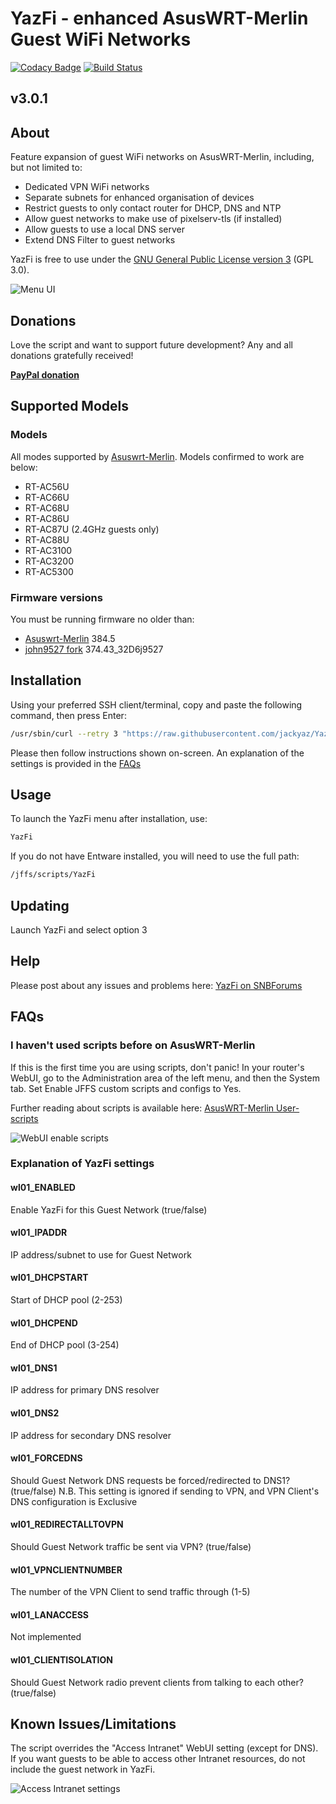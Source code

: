 # YazFi - enhanced AsusWRT-Merlin Guest WiFi Networks
[![Codacy Badge](https://api.codacy.com/project/badge/Grade/a2cf9bdec17b4b6f9b6e113f802be694)](https://app.codacy.com/app/jackyaz/YazFi?utm_source=github.com&utm_medium=referral&utm_content=jackyaz/YazFi&utm_campaign=Badge_Grade_Dashboard)
[![Build Status](https://travis-ci.com/jackyaz/YazFi.svg?branch=master)](https://travis-ci.com/jackyaz/YazFi)

## v3.0.1
## About
Feature expansion of guest WiFi networks on AsusWRT-Merlin, including, but not limited to:

*   Dedicated VPN WiFi networks
*   Separate subnets for enhanced organisation of devices
*   Restrict guests to only contact router for DHCP, DNS and NTP
*   Allow guest networks to make use of pixelserv-tls (if installed)
*   Allow guests to use a local DNS server
*   Extend DNS Filter to guest networks

YazFi is free to use under the [GNU General Public License version 3](https://opensource.org/licenses/GPL-3.0) (GPL 3.0).

![Menu UI](https://puu.sh/CJyNj/1688fe09c3.png)

## Donations
Love the script and want to support future development? Any and all donations gratefully received!

[**PayPal donation**](https://www.paypal.com/cgi-bin/webscr?cmd=_s-xclick&hosted_button_id=JFQLSCWJJUGZ6)

## Supported Models
### Models
All modes supported by [Asuswrt-Merlin](https://asuswrt.lostrealm.ca/about). Models confirmed to work are below:
*   RT-AC56U
*   RT-AC66U
*   RT-AC68U
*   RT-AC86U
*   RT-AC87U (2.4GHz guests only)
*   RT-AC88U
*   RT-AC3100
*   RT-AC3200
*   RT-AC5300

### Firmware versions
You must be running firmware no older than:
*   [Asuswrt-Merlin](https://asuswrt.lostrealm.ca/) 384.5
*   [john9527 fork](https://www.snbforums.com/threads/fork-asuswrt-merlin-374-43-lts-releases-v37ea.18914/) 374.43_32D6j9527

## Installation
Using your preferred SSH client/terminal, copy and paste the following command, then press Enter:

```sh
/usr/sbin/curl --retry 3 "https://raw.githubusercontent.com/jackyaz/YazFi/master/YazFi.sh" -o "/jffs/scripts/YazFi" && chmod 0755 /jffs/scripts/YazFi && /jffs/scripts/YazFi install
```

Please then follow instructions shown on-screen. An explanation of the settings is provided in the [FAQs](#explanation-of-yazfi-settings)

## Usage
To launch the YazFi menu after installation, use:
```sh
YazFi
```

If you do not have Entware installed, you will need to use the full path:
```sh
/jffs/scripts/YazFi
```

## Updating
Launch YazFi and select option 3

## Help
Please post about any issues and problems here: [YazFi on SNBForums](https://www.snbforums.com/threads/yazfi-enhanced-asuswrt-merlin-guest-wifi-networks.45924/)

## FAQs
### I haven't used scripts before on AsusWRT-Merlin
If this is the first time you are using scripts, don't panic! In your router's WebUI, go to the Administration area of the left menu, and then the System tab. Set Enable JFFS custom scripts and configs to Yes.

Further reading about scripts is available here: [AsusWRT-Merlin User-scripts](https://github.com/RMerl/asuswrt-merlin/wiki/User-scripts)

![WebUI enable scripts](https://puu.sh/A3wnG/00a43283ed.png)

### Explanation of YazFi settings
#### wl01_ENABLED
Enable YazFi for this Guest Network (true/false)

#### wl01_IPADDR
IP address/subnet to use for Guest Network

#### wl01_DHCPSTART
Start of DHCP pool (2-253)

#### wl01_DHCPEND
End of DHCP pool (3-254)

#### wl01_DNS1
IP address for primary DNS resolver

#### wl01_DNS2
IP address for secondary DNS resolver

#### wl01_FORCEDNS
Should Guest Network DNS requests be forced/redirected to DNS1? (true/false)
N.B. This setting is ignored if sending to VPN, and VPN Client's DNS configuration is Exclusive

#### wl01_REDIRECTALLTOVPN
Should Guest Network traffic be sent via VPN? (true/false)

#### wl01_VPNCLIENTNUMBER
The number of the VPN Client to send traffic through (1-5)

#### wl01_LANACCESS
Not implemented

#### wl01_CLIENTISOLATION
Should Guest Network radio prevent clients from talking to each other? (true/false)

## Known Issues/Limitations
The script overrides the "Access Intranet" WebUI setting (except for DNS). If you want guests to be able to access other Intranet resources, do not include the guest network in YazFi.

![Access Intranet settings](https://puu.sh/zYWp9/a5541ed706.png)
